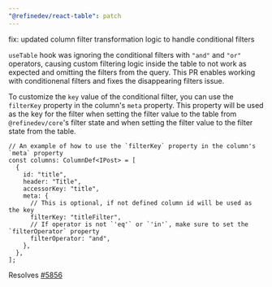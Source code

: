 ```yaml
---
"@refinedev/react-table": patch
---
```


fix: updated column filter transformation logic to handle conditional filters

`useTable` hook was ignoring the conditional filters with `"and"` and `"or"` operators, causing custom filtering logic inside the table to not work as expected and omitting the filters from the query. This PR enables working with conditionenal filters and fixes the disappearing filters issue.

To customize the `key` value of the conditional filter, you can use the `filterKey` property in the column's `meta` property. This property will be used as the key for the filter when setting the filter value to the table from `@refinedev/core`'s filter state and when setting the filter value to the filter state from the table.

```tsx
// An example of how to use the `filterKey` property in the column's `meta` property
const columns: ColumnDef<IPost> = [
  {
    id: "title",
    header: "Title",
    accessorKey: "title",
    meta: {
      // This is optional, if not defined column id will be used as the key
      filterKey: "titleFilter",
      // If operator is not `'eq'` or `'in'`, make sure to set the `filterOperator` property
      filterOperator: "and",
    },
  },
];
```

Resolves [#5856](https://github.com/refinedev/refine/issues/5856)
